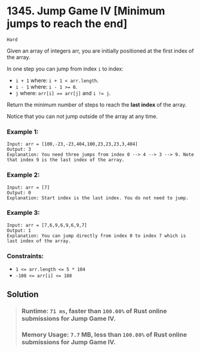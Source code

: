 # 1345. Jump Game IV [Minimum jumps to reach the end]

`Hard`

Given an array of integers arr, you are initially positioned at the first index of the array.

In one step you can jump from index `i` to index:

- `i + 1` where: `i + 1 < arr.length`.
- `i - 1` where: `i - 1 >= 0`.
- `j` where: `arr[i] == arr[j]` and `i != j`.

Return the minimum number of steps to reach the **last index** of the array.

Notice that you can not jump outside of the array at any time.

### **Example 1:**

```
Input: arr = [100,-23,-23,404,100,23,23,23,3,404]
Output: 3
Explanation: You need three jumps from index 0 --> 4 --> 3 --> 9. Note that index 9 is the last index of the array.
```

### **Example 2:**

```
Input: arr = [7]
Output: 0
Explanation: Start index is the last index. You do not need to jump.
```

### **Example 3:**

```
Input: arr = [7,6,9,6,9,6,9,7]
Output: 1
Explanation: You can jump directly from index 0 to index 7 which is last index of the array.
```

### **Constraints:**

- `1 <= arr.length <= 5 * 104`
- `-108 <= arr[i] <= 108`

## **Solution**

> ### Runtime: `71 ms`, faster than `100.00%` of Rust online submissions for Jump Game IV.
>
> ### Memory Usage: `7.7` MB, less than `100.00%` of Rust online submissions for Jump Game IV.
